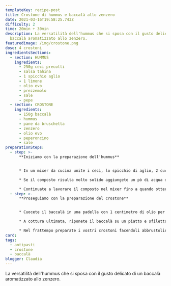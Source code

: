 ```yaml
---
templateKey: recipe-post
title: Crostone di hummus e baccalà allo zenzero
date: 2021-03-16T19:58:25.743Z
difficulty: 2
time: 20min + 30min
description: La versatilità dell'hummus che si sposa con il gusto delicato di un
  baccalà aromatizzato allo zenzero.
featuredimage: /img/crostone.png
dose: 4 crostoni
ingredientsSections:
  - section: HUMMUS
    ingredients:
      - 250g ceci precotti
      - salsa tahina
      - 1 spicchio aglio
      - 1 limone
      - olio evo
      - prezzemolo
      - sale
      - pepe
  - section: CROSTONE
    ingredients:
      - 150g baccalà
      - hummus
      - pane da bruschetta
      - zenzero
      - olio evo
      - peperoncino
      - sale
preparationSteps:
  - step: >-
      **Iniziamo con la preparazione dell'hummus**


      * In un mixer da cucina unite i ceci, lo spicchio di aglio, 2 cucchiai di salsa tahina, olio, qualche fogliolina di prezzemolo, il succo di mezzo limone, sale e pepe. Cominciate a frullare.

      * Se il composto risulta molto solido aggiungete un pò di acqua di cottura dei ceci.

      * Continuate a lavorare il composto nel mixer fino a quando otterrete una crema densa e morbida.
  - step: >-
      **Proseguiamo con la preparazione del crostone**


      * Cuocete il baccalà in una padella con 1 centimetro di olio per circa 15 minuti. Questa cottura non dovrà assomigliare ad una frittura quindi tenete il fuoco medio-basso assicurandovi di cuocere il baccalà da entrambi i lati, girandolo delicatamente.

      * A cottura ultimata, riponete il baccalà su un piatto e sfilettatelo eliminando la parte esterna. Salate (se necessario) ed arricchite con zenzero grattugiato e peperoncino. Lasciate raffreddare.

      * Nel frattempo preparate i vostri crostoni facendoli abbrustolire da entrambi i lati su una padella antiaderente. Una volta pronti, assemblate i crostoni spalmando sopra dell'hummus ed il baccalà. Rifinite con un filo di olio di cottura del baccalà.
card: 
tags:
  - antipasti
  - crostone
  - baccalà
blogger: Claudia
---
```

La versatilità dell'hummus che si sposa con il gusto delicato di un baccalà aromatizzato allo zenzero.